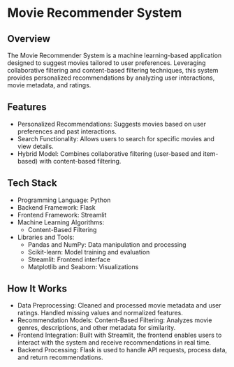# Movie Recommender System

## Overview

The Movie Recommender System is a machine learning-based application designed to suggest movies tailored to user preferences. Leveraging collaborative filtering and content-based filtering techniques, this system provides personalized recommendations by analyzing user interactions, movie metadata, and ratings.

## Features

- Personalized Recommendations: Suggests movies based on user preferences and past interactions.
- Search Functionality: Allows users to search for specific movies and view details.
- Hybrid Model: Combines collaborative filtering (user-based and item-based) with content-based filtering.

## Tech Stack

- Programming Language: Python
- Backend Framework: Flask
- Frontend Framework: Streamlit
- Machine Learning Algorithms:
  - Content-Based Filtering
- Libraries and Tools:
  - Pandas and NumPy: Data manipulation and processing
  - Scikit-learn: Model training and evaluation
  - Streamlit: Frontend interface
  - Matplotlib and Seaborn: Visualizations

## How It Works

- Data Preprocessing:
  Cleaned and processed movie metadata and user ratings.
  Handled missing values and normalized features.
- Recommendation Models:
  Content-Based Filtering: Analyzes movie genres, descriptions, and other metadata for similarity.
- Frontend Integration:
  Built with Streamlit, the frontend enables users to interact with the system and receive recommendations in real time.
- Backend Processing:
  Flask is used to handle API requests, process data, and return recommendations.
